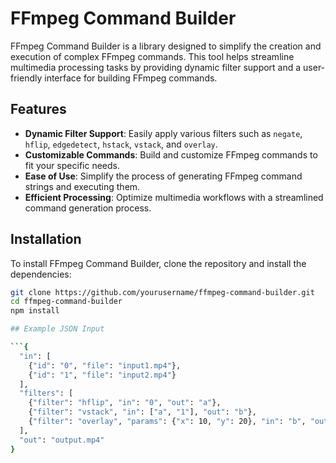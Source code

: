 # FFmpeg Command Builder

FFmpeg Command Builder is a library designed to simplify the creation and execution of complex FFmpeg commands. This tool helps streamline multimedia processing tasks by providing dynamic filter support and a user-friendly interface for building FFmpeg commands.

## Features

- **Dynamic Filter Support**: Easily apply various filters such as `negate`, `hflip`, `edgedetect`, `hstack`, `vstack`, and `overlay`.
- **Customizable Commands**: Build and customize FFmpeg commands to fit your specific needs.
- **Ease of Use**: Simplify the process of generating FFmpeg command strings and executing them.
- **Efficient Processing**: Optimize multimedia workflows with a streamlined command generation process.

## Installation

To install FFmpeg Command Builder, clone the repository and install the dependencies:

```bash
git clone https://github.com/yourusername/ffmpeg-command-builder.git
cd ffmpeg-command-builder
npm install

## Example JSON Input

```{
  "in": [
    {"id": "0", "file": "input1.mp4"},
    {"id": "1", "file": "input2.mp4"}
  ],
  "filters": [
    {"filter": "hflip", "in": "0", "out": "a"},
    {"filter": "vstack", "in": ["a", "1"], "out": "b"},
    {"filter": "overlay", "params": {"x": 10, "y": 20}, "in": "b", "out": "c"}
  ],
  "out": "output.mp4"
}
```
